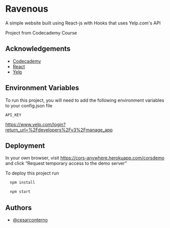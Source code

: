 
# Ravenous

A simple website built using React-js with Hooks that uses Yelp.com's API

Project from Codecademy Course
## Acknowledgements

 - [Codecademy](https://www.codecademy.com/)
 - [React](https://pt-br.reactjs.org/)
 - [Yelp](https://www.yelp.com.br/)

  
## Environment Variables

To run this project, you will need to add the following environment variables to your config.json file

`API_KEY`

https://www.yelp.com/login?return_url=%2Fdevelopers%2Fv3%2Fmanage_app

## Deployment

In your own browser, visit https://cors-anywhere.herokuapp.com/corsdemo and click “Request temporary access to the demo server”

To deploy this project run

```bash
  npm install

  npm start
```
  

  
## Authors

- [@cesarconterno](https://github.com/cesarconterno)

  